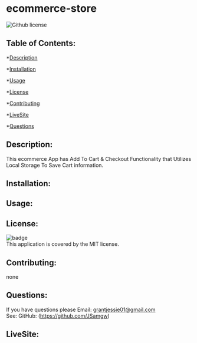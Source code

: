 # ecommerce-store 

  ![Github license](https://img.shields.io/badge/license-MIT-green.svg)
  ## Table of Contents:
  *[Description](#Description)

  *[Installation](#Installation)

  *[Usage](#Usage)

  *[License](#License)

  *[Contributing](#Contributing)

  *[LiveSite](#LiveSite)

  *[Questions](#Questions)

  ## Description: 
  This ecommerce App has Add To Cart & Checkout Functionality that Utilizes Local Storage To Save Cart information.

  ## Installation:
  

  ## Usage:


  ## License:
  ![badge](https://img.shields.io/badge/license-MIT-green)
  <br />
  This application is covered by the MIT license. 

  ## Contributing:
  none

  ## Questions:
  If you have questions please Email: grantjessie01@gmail.com<br />
  See: GitHub:  (https://github.com/JSamgw)
  
  ## LiveSite:
  
  

